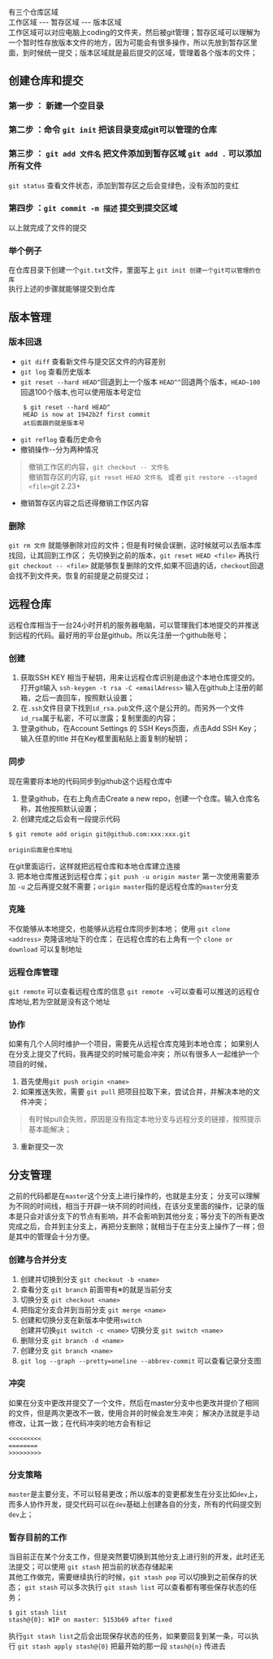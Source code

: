 有三个仓库区域    
工作区域 ---  暂存区域  ---  版本区域  
工作区域可以对应电脑上coding的文件夹，然后被git管理；暂存区域可以理解为一个暂时性存放版本文件的地方，因为可能会有很多操作，所以先放到暂存区里面，到时候统一提交；版本区域就是最后提交的区域，管理着各个版本的文件；
## 创建仓库和提交
### 第一步 ： 新建一个空目录
### 第二步 ：命令  `git init` 把该目录变成git可以管理的仓库
### 第三步 ： `git add 文件名` 把文件添加到暂存区域  `git add .`  可以添加所有文件  
`git status` 查看文件状态，添加到暂存区之后会变绿色，没有添加的变红
### 第四步 ：`git commit -m 描述` 提交到提交区域
以上就完成了文件的提交
### 举个例子
在仓库目录下创建一个`git.txt`文件，里面写上 `git init 创建一个git可以管理的仓库`  
执行上述的步骤就能够提交到仓库
## 版本管理
### 版本回退
* `git diff` 查看新文件与提交区文件的内容差别
* `git log` 查看历史版本
* `git reset --hard HEAD^`回退到上一个版本 `HEAD^^`回退两个版本，`HEAD~100`回退100个版本,也可以使用版本号定位
``` 
    $ git reset --hard HEAD^
    HEAD is now at 1942b2f first commit
    at后面跟的就是版本号
```
* `git reflog` 查看历史命令
* 撤销操作--分为两种情况
> 撤销工作区的内容，`git checkout -- 文件名`  
> 撤销暂存区的内容, `git reset HEAD 文件名 `
或者 ` git restore --staged <file> `git 2.23+ 
* 撤销暂存区内容之后还得撤销工作区内容
### 删除 
`git rm 文件` 就能够删除对应的文件；但是有时候会误删，这时候就可以去版本库找回，让其回到工作区；
先切换到之前的版本，`git reset HEAD <file>` 再执行 `git checkout -- <file>` 就能够恢复删除的文件,如果不回退的话，`checkout`回退会找不到文件夹。恢复的前提是之前提交过；
## 远程仓库
远程仓库相当于一台24小时开机的服务器电脑，可以管理我们本地提交的并推送到远程的代码。最好用的平台是github。所以先注册一个github账号；
### 创建
1. 获取SSH KEY 相当于秘钥，用来让远程仓库识别是由这个本地仓库提交的。打开git输入
`ssh-keygen -t rsa -C <emailAdress>` 输入在github上注册的邮箱，之后一直回车，按照默认设置；
2. 在`.ssh`文件目录下找到`id_rsa.pub`文件,这个是公开的。而另外一个文件`id_rsa`属于私密，不可以泄露；复制里面的内容；
3. 登录github，在Account Settings 的 SSH Keys页面，点击Add SSH Key；输入任意的title 并在Key框里面粘贴上面复制的秘钥；
### 同步
现在需要将本地的代码同步到github这个远程仓库中
1. 登录github，在右上角点击Create a new repo，创建一个仓库。输入仓库名称，其他按照默认设置；
2. 创建完成之后会有一段提示代码
```
$ git remote add origin git@github.com:xxx:xxx.git

origin后面是仓库地址
```
在git里面运行，这样就把远程仓库和本地仓库建立连接  
3. 把本地仓库推送到远程仓库；`git push -u origin master` 第一次使用需要添加 `-u` 之后再提交就不需要；`origin master`指的是远程仓库的`master`分支
### 克隆
不仅能够从本地提交，也能够从远程仓库同步到本地；
使用 `git clone <address>` 克隆该地址下的仓库；
在远程仓库的右上角有一个 `clone or download`
可以复制地址
### 远程仓库管理
`git remote` 可以查看远程仓库的信息
`git remote -v`可以查看可以推送的远程仓库地址,若为空就是没有这个地址
### 协作
如果有几个人同时维护一个项目，需要先从远程仓库克隆到本地仓库；
如果别人在分支上提交了代码，我再提交的时候可能会冲突；
所以有很多人一起维护一个项目的时候，
1. 首先使用`git push origin <name>`
2. 如果推送失败，需要 `git pull` 把项目拉取下来，尝试合并，并解决本地的文件冲突；
> 有时候pull会失败，原因是没有指定本地分支与远程分支的链接，按照提示基本能解决；
3. 重新提交一次
## 分支管理
之前的代码都是在`master`这个分支上进行操作的，也就是主分支；
分支可以理解为不同的时间线，相当于开辟一块不同的时间线，在该分支里面的操作，记录的版本是只会对该分支下的节点有影响，并不会影响到其他分支；等分支下的所有更改完成之后，合并到主分支上，再把分支删除；就相当于在主分支上操作了一样；但是其中的管理会十分方便。
### 创建与合并分支
1. 创建并切换到分支 `git checkout -b <name>`
2. 查看分支 `git branch` 前面带有※的就是当前分支
3. 切换分支 `git checkout <name>`
4. 把指定分支合并到当前分支 `git merge <name>`
5. 创建和切换分支在新版本中使用`switch`  
创建并切换`git switch -c <name>` 切换分支 `git switch <name>`
6. 删除分支 `git branch -d <name>`
7. 创建分支 `git branch <name>`
8. `git log --graph --pretty=oneline --abbrev-commit` 可以查看记录分支图

### 冲突
如果在分支中更改并提交了一个文件，然后在master分支中也更改并提价了相同的文件，但是两次更改不一致，使用合并的时候会发生冲突；
解决办法就是手动修改，让其一致；在代码冲突的地方会有标记
```
<<<<<<<<<
========
>>>>>>>>>
```
### 分支策略
`master`是主要分支，不可以轻易更改；所以版本的变更都发生在分支比如`dev`上，而多人协作开发，提交代码可以在`dev`基础上创建各自的分支，所有的代码提交到`dev`上；

### 暂存目前的工作
当目前正在某个分支工作，但是突然要切换到其他分支上进行别的开发，此时还无法提交；可以使用 `git stash` 把当前的状态存储起来  
其他工作做完，需要继续执行的时候，`git stash pop` 可以切换到之前保存的状态；
`git stash` 可以多次执行 `git stash list` 可以查看都有哪些保存状态的任务；
```
$ git stash list
stash@{0}: WIP on master: 5153b69 after fixed
```
执行`git stash list`之后会出现保存状态的任务，如果要回复到某一条，可以执行 `git stash apply stash@{0}` 把最开始的那一段 `stash@{n}` 传进去

